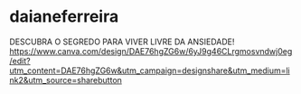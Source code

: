 # daianeferreira
DESCUBRA O SEGREDO PARA VIVER LIVRE DA ANSIEDADE!
https://www.canva.com/design/DAE76hgZG6w/6yJ9g46CLrgmosvndwj0eg/edit?utm_content=DAE76hgZG6w&utm_campaign=designshare&utm_medium=link2&utm_source=sharebutton
